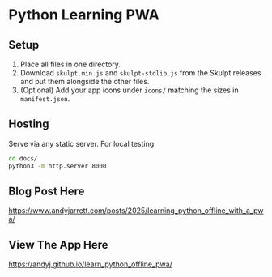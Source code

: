 # Python Learning PWA

## Setup
1. Place all files in one directory.
2. Download `skulpt.min.js` and `skulpt-stdlib.js` from the Skulpt releases and put them alongside the other files.
3. (Optional) Add your app icons under `icons/` matching the sizes in `manifest.json`.

## Hosting
Serve via any static server. For local testing:
```bash
cd docs/
python3 -m http.server 8000
```

## Blog Post Here

https://www.andyjarrett.com/posts/2025/learning_python_offline_with_a_pwa/

## View The App Here

https://andyj.github.io/learn_python_offline_pwa/